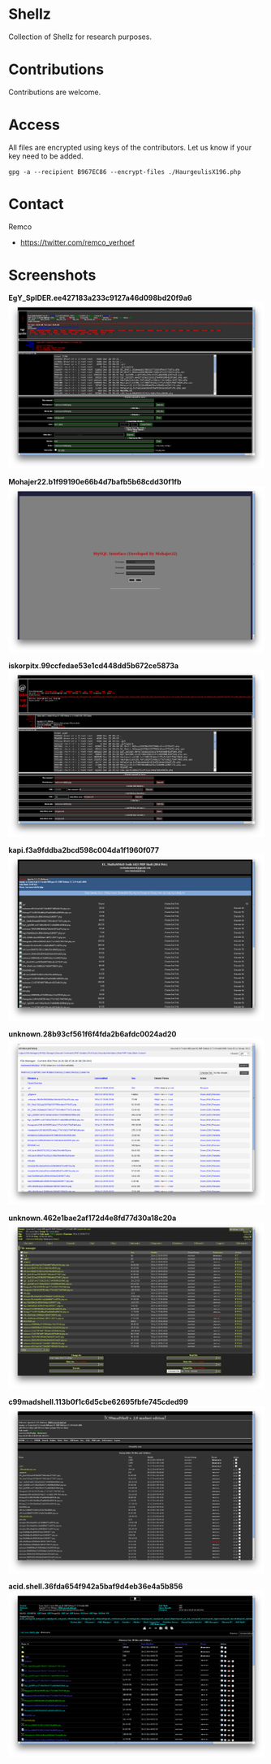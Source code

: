 Shellz
======
Collection of Shellz for research purposes.

Contributions
=========
Contributions are welcome.

Access
=========
All files are encrypted using keys of the contributors. Let us know if your key need to be added.

```
gpg -a --recipient B967EC86 --encrypt-files ./HaurgeulisX196.php
```

Contact
========

Remco

* https://twitter.com/remco_verhoef

Screenshots
========

**EgY_SpIDER.ee427183a233c9127a46d098bd20f9a6**
![EgY_SpIDER.ee427183a233c9127a46d098bd20f9a6](https://raw.githubusercontent.com/nl5887/shellz/master/EgY_SpIDER.ee427183a233c9127a46d098bd20f9a6.png)

**Mohajer22.b1f99190e66b4d7bafb5b68cdd30f1fb**
![Mohajer22.b1f99190e66b4d7bafb5b68cdd30f1fb](https://raw.githubusercontent.com/nl5887/shellz/master/Mohajer22.b1f99190e66b4d7bafb5b68cdd30f1fb.png)

**iskorpitx.99ccfedae53e1cd448dd5b672ce5873a**
![iskorpitx.99ccfedae53e1cd448dd5b672ce5873a](https://raw.githubusercontent.com/nl5887/shellz/master/iskorpitx.99ccfedae53e1cd448dd5b672ce5873a.png)

**kapi.f3a9fddba2bcd598c004da1f1960f077**
![kapi.f3a9fddba2bcd598c004da1f1960f077](https://raw.githubusercontent.com/nl5887/shellz/master/kapi.f3a9fddba2bcd598c004da1f1960f077.png)

**unknown.28b93cf561f6f4fda2b6afdc0024ad20**
![unknown.28b93cf561f6f4fda2b6afdc0024ad20](https://raw.githubusercontent.com/nl5887/shellz/master/unknown.28b93cf561f6f4fda2b6afdc0024ad20.png)

**unknown.462e1bae2af172d4e8fd77d30a18c20a**
![unknown.462e1bae2af172d4e8fd77d30a18c20a](https://raw.githubusercontent.com/nl5887/shellz/master/unknown.462e1bae2af172d4e8fd77d30a18c20a.png)

**c99madshell.113b0f1c6d5cbe62695fbfe745cded99**
![c99madshell.113b0f1c6d5cbe62695fbfe745cded99](https://raw.githubusercontent.com/nl5887/shellz/master/c99madshell.113b0f1c6d5cbe62695fbfe745cded99.png)

**acid.shell.36fda654f942a5baf9d4eb36e4a5b856**
![acid.shell.36fda654f942a5baf9d4eb36e4a5b856](https://raw.githubusercontent.com/nl5887/shellz/master/acid.shell.36fda654f942a5baf9d4eb36e4a5b856.png)


